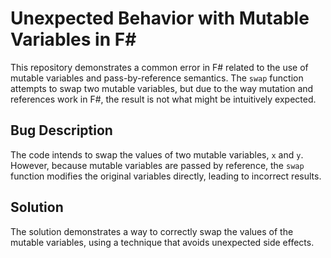 # Unexpected Behavior with Mutable Variables in F#

This repository demonstrates a common error in F# related to the use of mutable variables and pass-by-reference semantics.  The `swap` function attempts to swap two mutable variables, but due to the way mutation and references work in F#, the result is not what might be intuitively expected.

## Bug Description

The code intends to swap the values of two mutable variables, `x` and `y`. However, because mutable variables are passed by reference, the `swap` function modifies the original variables directly, leading to incorrect results.

## Solution

The solution demonstrates a way to correctly swap the values of the mutable variables, using a technique that avoids unexpected side effects.